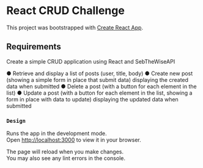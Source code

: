 # React CRUD Challenge

This project was bootstrapped with [Create React App](https://github.com/facebook/create-react-app).

## Requirements

Create a simple CRUD application using React and SebTheWiseAPI

● Retrieve and display a list of posts (user, title, body)
● Create new post (showing a simple form in place that submit data) displaying
the created data when submitted
● Delete a post (with a button for each element in the list)
● Update a post (with a button for each element in the list, showing a form in
place with data to update) displaying the updated data when submitted

### `Design`

Runs the app in the development mode.\
Open [http://localhost:3000](http://localhost:3000) to view it in your browser.

The page will reload when you make changes.\
You may also see any lint errors in the console.
